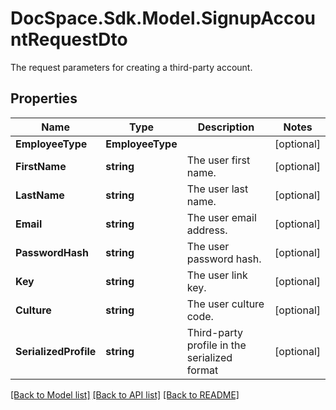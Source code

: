 # DocSpace.Sdk.Model.SignupAccountRequestDto
The request parameters for creating a third-party account.

## Properties

Name | Type | Description | Notes
------------ | ------------- | ------------- | -------------
**EmployeeType** | **EmployeeType** |  | [optional] 
**FirstName** | **string** | The user first name. | [optional] 
**LastName** | **string** | The user last name. | [optional] 
**Email** | **string** | The user email address. | [optional] 
**PasswordHash** | **string** | The user password hash. | [optional] 
**Key** | **string** | The user link key. | [optional] 
**Culture** | **string** | The user culture code. | [optional] 
**SerializedProfile** | **string** | Third-party profile in the serialized format | [optional] 

[[Back to Model list]](../README.md#documentation-for-models) [[Back to API list]](../README.md#documentation-for-api-endpoints) [[Back to README]](../README.md)

